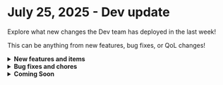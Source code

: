 # July 25, 2025 - Dev update

Explore what new changes the Dev team has deployed in the last week!

This can be anything from new features, bug fixes, or QoL changes!

<details>

<summary><strong>New features and items</strong></summary>

* **Crates**
  * Now re-publishes relevant crates automatically when source templates change
* **Support Access**
  * When a new sub-organization is created and the parent organization has Aupport Access enabled, the sub-org will also have support access enabled

</details>

<details>

<summary><strong>Bug fixes and chores</strong></summary>

* **Crates**
  * Corrected permission check on Create Crate button
  * Fixed missing category field during crate regional replication
* **Workflow Builder**
  * Resolved 'cannot be walked' error during workflow reversion
* **Crates Maintenance**
  * Removed "Time Savings" metric from Crate Details header
* **App Builder**
  * Added new tooltip message on the disabled Run button
* **DevOps**
  * Enhanced test coverage for the engine with exclusion rules
* **Frontend**
  * Renamed workflow test mutations and regenerated GraphQL files

</details>

<details>

<summary><strong>Coming Soon</strong></summary>

* DropSuite integration
* BVoIP integration
* Leader Integration

</details>
